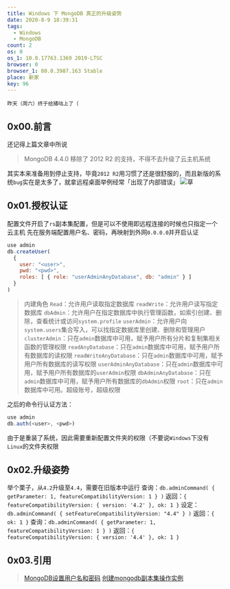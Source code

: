 ```yaml
---
title: Windows 下 MongoDB 真正的升级姿势
date: 2020-8-9 18:39:31
tags:
  - Windows
  - MongoDB
count: 2
os: 0
os_1: 10.0.17763.1369 2019-LTSC
browser: 0
browser_1: 80.0.3987.163 Stable
place: 新家
key: 96
---
```

    昨天（周六）终于给捅咕上了（
<!-- more -->
## 0x00.前言
还记得上篇文章中所说
> MongoDB 4.4.0 移除了 2012 R2 的支持，不得不去升级了云主机系统

其实本来准备用到停止支持，毕竟`2012 R2`用习惯了还是很舒服的，而且新版的系统`bug`实在是太多了，就拿远程桌面举例经常「出现了内部错误」
![草](https://i1.yuangezhizao.cn/Win-10/20191016005155.jpg!webp)

## 0x01.授权认证
配置文件开启了`rs`副本集配置，但是可以不使用即远程连接的时候也只指定一个云主机
先在服务端配置用户名、密码，再映射到外网`0.0.0.0`并开启认证
``` javascript
use admin
db.createUser(
  {
    user: "<user>",
    pwd: "<pwd>",
    roles: [ { role: "userAdminAnyDatabase", db: "admin" } ]
  }
)
```
> 内建角色
`Read`：允许用户读取指定数据库
`readWrite`：允许用户读写指定数据库
`dbAdmin`：允许用户在指定数据库中执行管理函数，如索引创建、删除，查看统计或访问`system.profile`
`userAdmin`：允许用户向`system.users`集合写入，可以找指定数据库里创建、删除和管理用户
`clusterAdmin`：只在`admin`数据库中可用，赋予用户所有分片和复制集相关函数的管理权限
`readAnyDatabase`：只在`admin`数据库中可用，赋予用户所有数据库的读权限
`readWriteAnyDatabase`：只在`admin`数据库中可用，赋予用户所有数据库的读写权限
`userAdminAnyDatabase`：只在`admin`数据库中可用，赋予用户所有数据库的`userAdmin`权限
`dbAdminAnyDatabase`：只在`admin`数据库中可用，赋予用户所有数据库的`dbAdmin`权限
`root`：只在`admin`数据库中可用。超级账号，超级权限

之后的命令行认证方法：
``` javascript
use admin
db.auth(<user>, <pwd>)
```
由于是重装了系统，因此需要重新配置文件夹的权限（不要说`Windows`下没有`Linux`的文件夹权限

## 0x02.升级姿势
举个栗子，从`4.2`升级至`4.4`，需要在旧版本中运行
查询：`db.adminCommand( { getParameter: 1, featureCompatibilityVersion: 1 } )`
返回：`{ featureCompatibilityVersion: { version: '4.2' }, ok: 1 }`
设定：`db.adminCommand( { setFeatureCompatibilityVersion: "4.4" } )`
返回：`{ ok: 1 }`
查询：`db.adminCommand( { getParameter: 1, featureCompatibilityVersion: 1 } )`
返回：`{ featureCompatibilityVersion: { version: '4.4' }, ok: 1 }`

## 0x03.引用
> [MongoDB设置用户名和密码](https://web.archive.org/web/20200809105504/https://www.jianshu.com/p/c5f778adfbb3)
[创建mongodb副本集操作实例](https://web.archive.org/web/20200809105655/https://www.cnblogs.com/Joans/p/7680846.html)
